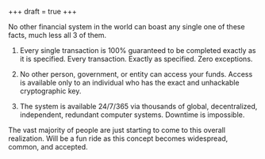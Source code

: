 +++
draft = true
+++

No other financial system in the world can boast any single one of these facts,
much less all 3 of them.

1. Every single transaction is 100% guaranteed to be completed exactly as it is
   specified. Every transaction. Exactly as specified. Zero exceptions.

2. No other person, government, or entity can access your funds. Access is
   available only to an individual who has the exact and unhackable
   cryptographic key.

3. The system is available 24/7/365 via thousands of global, decentralized,
   independent, redundant computer systems. Downtime is impossible.

The vast majority of people are just starting to come to this overall
realization. Will be a fun ride as this concept becomes widespread, common, and
accepted.
